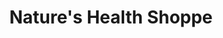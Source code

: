 ---
title: "Nature's Health Shoppe"
url: /gilbert/natures-health-shoppe/
shop: Nahrungsergänzung
---